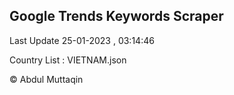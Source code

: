 

## Google Trends Keywords Scraper 
 
Last Update 25-01-2023 , 03:14:46

Country List :
VIETNAM.json



© Abdul Muttaqin 

